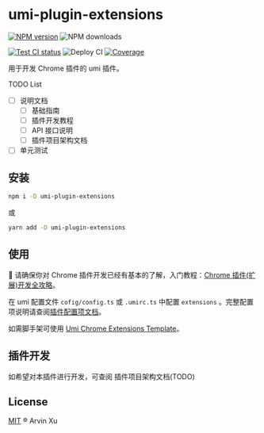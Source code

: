 # umi-plugin-extensions

[![NPM version][npm-image]][npm-url] ![NPM downloads][download-image]

[![Test CI status][test-ci]][test-ci-url] ![Deploy CI][deploy-ci] [![Coverage][coverage]][codecov-url]

<!-- npm url -->

[npm-image]: http://img.shields.io/npm/v/umi-plugin-extensions.svg?color=deepgreen&label=latest
[npm-url]: http://npmjs.org/package/umi-plugin-extensions
[download-image]: https://img.shields.io/npm/dm/umi-plugin-extensions.svg

<!-- coverage -->

[coverage]: https://codecov.io/gh/arvinxx/umi-plugin-extensions/branch/master/graph/badge.svg
[codecov-url]: https://codecov.io/gh/arvinxx/umi-plugin-extensions/branch/master

<!-- Github CI -->

[test-ci]: https://github.com/arvinxx/umi-plugin-extensions/workflows/Test%20CI/badge.svg
[deploy-ci]: https://github.com/arvinxx/umi-plugin-extensions/workflows/Deploy%20CI/badge.svg
[test-ci-url]: https://github.com/arvinxx/umi-plugin-extensions/actions?query=workflow%3ATest%20CI
[deploy-ci-ci]: https://github.com/arvinxx/umi-plugin-extensions/actions?query=workflow%3ADeploy%20CI

用于开发 Chrome 插件的 umi 插件。

TODO List

- [ ] 说明文档
  - [ ] 基础指南
  - [ ] 插件开发教程
  - [ ] API 接口说明
  - [ ] 插件项目架构文档
- [ ] 单元测试

## 安装

```bash
npm i -D umi-plugin-extensions
```

或

```bash
yarn add -D umi-plugin-extensions
```

## 使用

🔔 请确保你对 Chrome 插件开发已经有基本的了解，入门教程：[Chrome 插件(扩展)开发全攻略](https://arvinxx.github.io/umi-plugin-extensions/#/tutorial)。

在 umi 配置文件 `cofig/config.ts` 或 `.umirc.ts` 中配置 `extensions` 。完整配置项说明请查阅[插件配置项文档](https://arvinxx.github.io/umi-plugin-extensions/#/api/interfaces/extensionsplugin-config)。

如需脚手架可使用 [Umi Chrome Extensions Template](https://github.com/arvinxx/umi-chrome-extensions-template)。

## 插件开发

如希望对本插件进行开发，可查阅 插件项目架构文档(TODO)

## License

[MIT](./LICENSE) ® Arvin Xu
